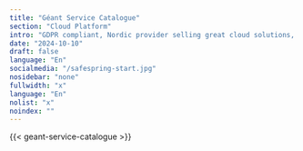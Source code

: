 ```yaml
---
title: "Géant Service Catalogue"
section: "Cloud Platform"
intro: "GDPR compliant, Nordic provider selling great cloud solutions, not data."
date: "2024-10-10"
draft: false
language: "En"
socialmedia: "/safespring-start.jpg"
nosidebar: "none"
fullwidth: "x"
language: "En"
nolist: "x"
noindex: ""
---
```


{{< geant-service-catalogue >}}
